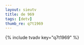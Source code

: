 ```yaml
--- 
layout: sieutv
title: de 969
tags: [detv]
thumb_re: q7t1969
---
```

{% include tvadv key="q7t1969" %} 
